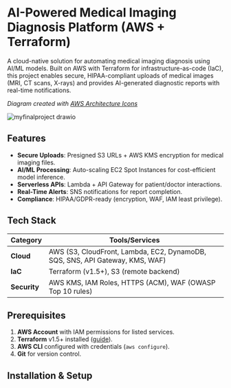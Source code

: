 # AI-Powered Medical Imaging Diagnosis Platform (AWS + Terraform)

A cloud-native solution for automating medical imaging diagnosis using AI/ML models. Built on AWS with Terraform for infrastructure-as-code (IaC), this project enables secure, HIPAA-compliant uploads of medical images (MRI, CT scans, X-rays) and provides AI-generated diagnostic reports with real-time notifications.


*Diagram created with [AWS Architecture Icons](https://aws.amazon.com/architecture/icons/)*

![myfinalproject drawio](https://github.com/user-attachments/assets/9a07e173-de90-448e-a52d-f42658a42f46)



## Features
- **Secure Uploads**: Presigned S3 URLs + AWS KMS encryption for medical imaging files.
- **AI/ML Processing**: Auto-scaling EC2 Spot Instances for cost-efficient model inference.
- **Serverless APIs**: Lambda + API Gateway for patient/doctor interactions.
- **Real-Time Alerts**: SNS notifications for report completion.
- **Compliance**: HIPAA/GDPR-ready (encryption, WAF, IAM least privilege).

## Tech Stack
| Category          | Tools/Services                                                                 |
|-------------------|--------------------------------------------------------------------------------|
| **Cloud**         | AWS (S3, CloudFront, Lambda, EC2, DynamoDB, SQS, SNS, API Gateway, KMS, WAF)  |
| **IaC**           | Terraform (v1.5+), S3 (remote backend)                            |
| **Security**      | AWS KMS, IAM Roles, HTTPS (ACM), WAF (OWASP Top 10 rules)                      |
                          

## Prerequisites
1. **AWS Account** with IAM permissions for listed services.
2. **Terraform** v1.5+ installed ([guide](https://developer.hashicorp.com/terraform/tutorials/aws-get-started/install-cli)).
3. **AWS CLI** configured with credentials (`aws configure`).
4. **Git** for version control.

## Installation & Setup



